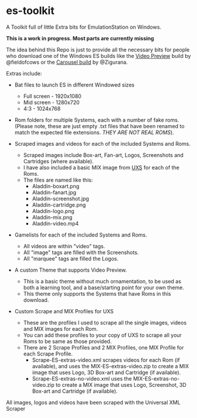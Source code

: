 # es-toolkit
A Toolkit full of little Extra bits for EmulationStation on Windows.

**This is a work in progress. Most parts are currently missing**

The idea behind this Repo is just to provide all the necessary bits for people who download one of the Windows ES builds like the [Video Preview](https://github.com/fieldofcows/EmulationStation/releases/tag/v0.1-beta.7) build by @fieldofcows or the [Carousel build](https://dl.dropboxusercontent.com/u/859248/RetroPieES/SystemCarousel_mod_beta_22feb2017.7z) by @Zigurana.

Extras include:
- Bat files to launch ES in different Windowed sizes
  - Full screen - 1920x1080
  - Mid screen - 1280x720
  - 4:3 - 1024x768
  
- Rom folders for multiple Systems, each with a number of fake roms. (Please note, these are just empty .txt files that have been renamed to match the expected file extensions. *THEY ARE NOT REAL ROMS*).

- Scraped images and videos for each of the included Systems and Roms.
  - Scraped images include Box-art, Fan-art, Logos, Screenshots and Cartridges (where available).
  - I have also included a basic MIX image from [UXS](https://github.com/Universal-Rom-Tools/Universal-XML-Scraper/) for each of the Roms.
  - The files are named like this:
    - Aladdin-boxart.png
    - Aladdin-fanart.jpg
    - Aladdin-screenshot.jpg
    - Aladdin-cartridge.png
    - Aladdin-logo.png
    - Aladdin-mix.png
    - Aladdin-video.mp4

- Gamelists for each of the included Systems and Roms.
  - All videos are within "video" tags.
  - All "image" tags are filled with the Screenshots.
  - All "marquee" tags are filled the Logos.

- A custom Theme that supports Video Preview.
  - This is a basic theme without much ornamentation, to be used as both a learning tool, and a base/starting point for your own theme.
  - This theme only supports the Systems that have Roms in this download.
  
- Custom Scrape and MIX Profiles for UXS
  - These are the profiles I used to scrape all the single images, videos and MIX images for each Rom.
  - You can add these profiles to your copy of UXS to scrape all your Roms to be same as those provided.
  - There are 2 Scrape Profiles and 2 MIX Profiles, one MIX Profile for each Scrape Profile.
    - Scrape-ES-extras-video.xml scrapes videos for each Rom (if available), and uses the MIX-ES-extras-video.zip to create a MIX image that uses Logo, 3D Box-art and Cartridge (if available).
    - Scrape-ES-extras-no-video.xml uses the MIX-ES-extras-no-video.zip to create a MIX image that uses Logo, Screenshot, 3D Box-art and Cartridge (if available).
  
All images, logos and videos have been scraped with the Universal XML Scraper
